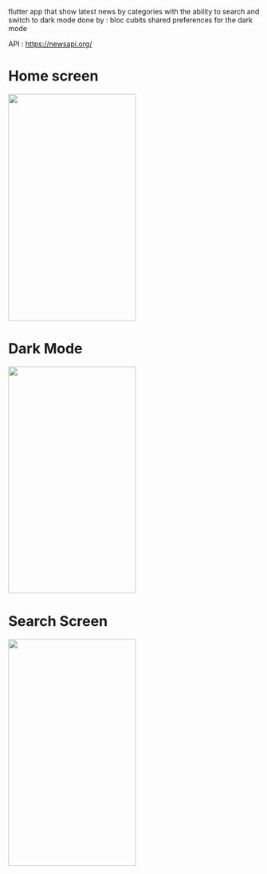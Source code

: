 flutter app that show latest news by categories
with the ability to search and switch to dark mode
done by :
bloc
cubits 
shared preferences for the dark mode

API : https://newsapi.org/

<h1>Home screen</h1>	
  <img src="https://user-images.githubusercontent.com/45540581/123581727-c69eb980-d7dc-11eb-82e3-6be3a391d01b.png" width="256" height="455">  
<h1>Dark Mode</h1>	
  <img src="https://user-images.githubusercontent.com/45540581/123581764-dddda700-d7dc-11eb-93c9-d531c95f9bd6.png" width="256" height="455">  

<h1>Search Screen</h1>	
  <img src="https://user-images.githubusercontent.com/45540581/123581798-ea61ff80-d7dc-11eb-8080-56fb41364bf9.png" width="256" height="455">  
